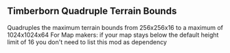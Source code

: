 ## Timberborn Quadruple Terrain Bounds
Quadruples the maximum terrain bounds from 256x256x16 to a maximum of 1024x1024x64
For Map makers: if your map stays below the default height limit of 16 you don't need to list this mod as dependency
